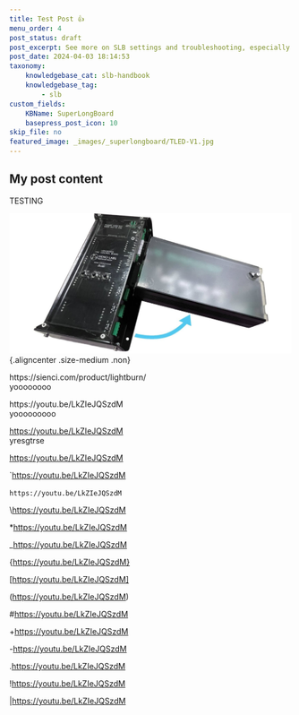 ```yaml
---
title: Test Post 👍
menu_order: 4
post_status: draft
post_excerpt: See more on SLB settings and troubleshooting, especially useful on DIY CNC setups to better understand how to configure your SLB for your machine.
post_date: 2024-04-03 18:14:53
taxonomy:
    knowledgebase_cat: slb-handbook
    knowledgebase_tag:
        - slb
custom_fields:
    KBName: SuperLongBoard
    basepress_post_icon: 10
skip_file: no
featured_image: _images/_superlongboard/TLED-V1.jpg
---
```


## My post content

TESTING

![alt text for the image](/_images/_superlongboard/LB2SLB_pone.jpg "Caption for the image"){.aligncenter .size-medium .non}

<p>https://sienci.com/product/lightburn/<br>
yoooooooo</p>

<p>https://youtu.be/LkZIeJQSzdM<br>
yooooooooo</p>

<span>https://youtu.be/LkZIeJQSzdM<br>yresgtrse</span>

<https://youtu.be/LkZIeJQSzdM>

`https://youtu.be/LkZIeJQSzdM

`https://youtu.be/LkZIeJQSzdM`

\https://youtu.be/LkZIeJQSzdM

*https://youtu.be/LkZIeJQSzdM

_https://youtu.be/LkZIeJQSzdM

{https://youtu.be/LkZIeJQSzdM}

[https://youtu.be/LkZIeJQSzdM]

(https://youtu.be/LkZIeJQSzdM)

#https://youtu.be/LkZIeJQSzdM

+https://youtu.be/LkZIeJQSzdM

-https://youtu.be/LkZIeJQSzdM

.https://youtu.be/LkZIeJQSzdM

!https://youtu.be/LkZIeJQSzdM

|https://youtu.be/LkZIeJQSzdM